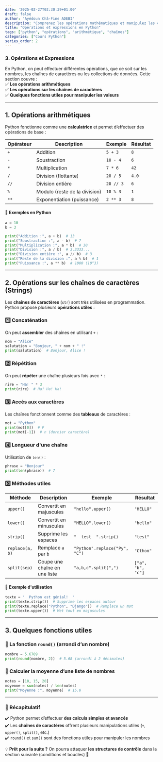 ```yaml
---
date: '2025-02-27T02:30:39+01:00'
draft: false
author: "Ayédoun Châ-Fine ADEBI"
description: "Comprenez les opérations mathématiques et manipulez les chaînes de caractères en Python."
title: "Opérations et expressions en Python"
tags: ["python", "opérations", "arithmétique", "chaînes"]
categories: ["Cours Python"]
series_order: 2
---
```


### **3. Opérations et Expressions**  

En Python, on peut effectuer différentes opérations, que ce soit sur les nombres, les chaînes de caractères ou les collections de données. Cette section couvre :  
✅ **Les opérations arithmétiques**  
✅ **Les opérations sur les chaînes de caractères**  
✅ **Quelques fonctions utiles pour manipuler les valeurs**  

---

## **1. Opérations arithmétiques**  

Python fonctionne comme une **calculatrice** et permet d’effectuer des opérations de base :  

| Opérateur | Description | Exemple | Résultat |
|-----------|------------|---------|----------|
| `+` | Addition | `5 + 3` | `8` |
| `-` | Soustraction | `10 - 4` | `6` |
| `*` | Multiplication | `7 * 6` | `42` |
| `/` | Division (flottante) | `20 / 5` | `4.0` |
| `//` | Division entière | `20 // 3` | `6` |
| `%` | Modulo (reste de la division) | `10 % 3` | `1` |
| `**` | Exponentiation (puissance) | `2 ** 3` | `8` |

#### **📌 Exemples en Python**  
```python
a = 10
b = 3

print("Addition :", a + b)  # 13
print("Soustraction :", a - b)  # 7
print("Multiplication :", a * b)  # 30
print("Division :", a / b)  # 3.3333...
print("Division entière :", a // b)  # 3
print("Reste de la division :", a % b)  # 1
print("Puissance :", a ** b)  # 1000 (10^3)
```

---

## **2. Opérations sur les chaînes de caractères (Strings)**  

Les **chaînes de caractères** (`str`) sont très utilisées en programmation. Python propose plusieurs **opérations utiles** :  

### **1️⃣ Concaténation**  
On peut **assembler** des chaînes en utilisant `+` :  
```python
nom = "Alice"
salutation = "Bonjour, " + nom + " !"
print(salutation)  # Bonjour, Alice !
```

### **2️⃣ Répétition**  
On peut **répéter** une chaîne plusieurs fois avec `*` :  
```python
rire = "Ha! " * 3
print(rire)  # Ha! Ha! Ha!
```

### **3️⃣ Accès aux caractères**  
Les chaînes fonctionnent comme des **tableaux** de caractères :  
```python
mot = "Python"
print(mot[0])  # P
print(mot[-1])  # n (dernier caractère)
```

### **4️⃣ Longueur d'une chaîne**  
Utilisation de `len()` :  
```python
phrase = "Bonjour"
print(len(phrase))  # 7
```

### **5️⃣ Méthodes utiles**  
| Méthode | Description | Exemple | Résultat |
|---------|------------|---------|----------|
| `upper()` | Convertit en majuscules | `"hello".upper()` | `"HELLO"` |
| `lower()` | Convertit en minuscules | `"HELLO".lower()` | `"hello"` |
| `strip()` | Supprime les espaces | `"  test  ".strip()` | `"test"` |
| `replace(a, b)` | Remplace `a` par `b` | `"Python".replace("Py", "C")` | `"Cthon"` |
| `split(sep)` | Coupe une chaîne en une liste | `"a,b,c".split(",")` | `["a", "b", "c"]` |

#### **📌 Exemple d'utilisation**  
```python
texte = "  Python est génial!  "
print(texte.strip())  # Supprime les espaces autour
print(texte.replace("Python", "Django"))  # Remplace un mot
print(texte.upper())  # Met tout en majuscules
```

---

## **3. Quelques fonctions utiles**  

### **🔹 La fonction `round()` (arrondi d’un nombre)**  
```python
nombre = 5.6789
print(round(nombre, 2))  # 5.68 (arrondi à 2 décimales)
```

### **🔹 Calculer la moyenne d’une liste de nombres**  
```python
notes = [10, 15, 20]
moyenne = sum(notes) / len(notes)
print("Moyenne :", moyenne)  # 15.0
```

---

### **📌 Récapitulatif**  
✔️ Python permet d’effectuer **des calculs simples et avancés**  
✔️ Les **chaînes de caractères** offrent plusieurs manipulations utiles (`+`, `upper()`, `split()`, etc.)  
✔️ `round()` et `sum()` sont des fonctions utiles pour manipuler les nombres  

💡 **Prêt pour la suite ?** On pourra attaquer **les structures de contrôle** dans la section suivante (conditions et boucles) 🚀